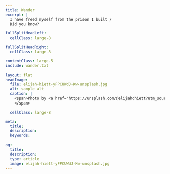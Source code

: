 ```yaml
---
title: Wander
excerpt: |
  I have freed myself from the prison I built /
  Did you know?

fullSplitHeadLeft:
  cellClass: large-8

fullSplitHeadRight:
  cellClass: large-8

contentClass: large-5
include: wander.txt

layout: flat
headImage:
  file: elijah-hiett-yFPCUWdJ-Kw-unsplash.jpg
  alt: sample alt
  caption: |
    <span>Photo by <a href="https://unsplash.com/@elijahdhiett?utm_source=unsplash&utm_medium=referral&utm_content=creditCopyText">Elijah Hiett</a> on <a href="https://unsplash.com/?utm_source=unsplash&utm_medium=referral&utm_content=creditCopyText">Unsplash</a>
    </span>

  cellClass: large-8

meta:
  title:
  description:
  keywords:

og:
  title:
  description:
  type: article
  image: elijah-hiett-yFPCUWdJ-Kw-unsplash.jpg
---
```


